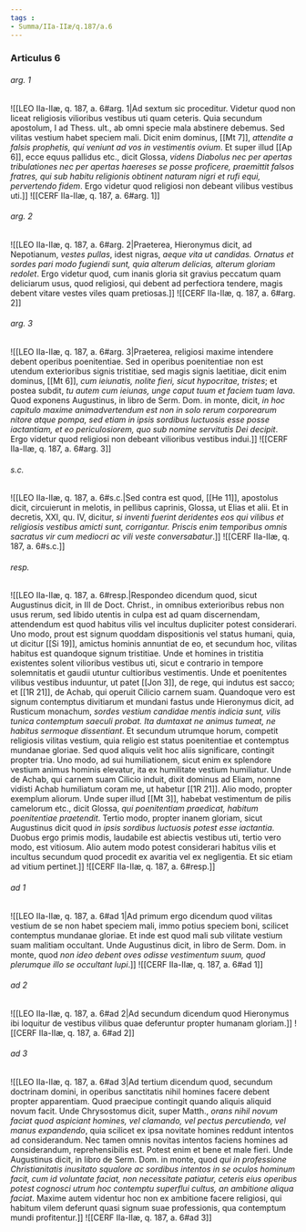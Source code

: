 ```yaml
---
tags : 
- Summa/IIa-IIæ/q.187/a.6
---
```


### Articulus 6

###### arg. 1
![[LEO IIa-IIæ, q. 187, a. 6#arg. 1|Ad sextum sic proceditur. Videtur quod non liceat religiosis vilioribus vestibus uti quam ceteris. Quia secundum apostolum, I ad Thess. ult., ab omni specie mala abstinere debemus. Sed vilitas vestium habet speciem mali. Dicit enim dominus, [[Mt 7]], *attendite a falsis prophetis, qui veniunt ad vos in vestimentis ovium*. Et super illud [[Ap 6]], ecce equus pallidus etc., dicit Glossa, *videns Diabolus nec per apertas tribulationes nec per apertas haereses se posse proficere, praemittit falsos fratres, qui sub habitu religionis obtinent naturam nigri et rufi equi, pervertendo fidem*. Ergo videtur quod religiosi non debeant vilibus vestibus uti.]]
![[CERF IIa-IIæ, q. 187, a. 6#arg. 1]]

###### arg. 2
![[LEO IIa-IIæ, q. 187, a. 6#arg. 2|Praeterea, Hieronymus dicit, ad Nepotianum, *vestes pullas*, idest nigras, *aeque vita ut candidas. Ornatus et sordes pari modo fugiendi sunt, quia alterum delicias, alterum gloriam redolet*. Ergo videtur quod, cum inanis gloria sit gravius peccatum quam deliciarum usus, quod religiosi, qui debent ad perfectiora tendere, magis debent vitare vestes viles quam pretiosas.]]
![[CERF IIa-IIæ, q. 187, a. 6#arg. 2]]

###### arg. 3
![[LEO IIa-IIæ, q. 187, a. 6#arg. 3|Praeterea, religiosi maxime intendere debent operibus poenitentiae. Sed in operibus poenitentiae non est utendum exterioribus signis tristitiae, sed magis signis laetitiae, dicit enim dominus, [[Mt 6]], *cum ieiunatis, nolite fieri, sicut hypocritae, tristes*; et postea subdit, *tu autem cum ieiunas, unge caput tuum et faciem tuam lava*. Quod exponens Augustinus, in libro de Serm. Dom. in monte, dicit, *in hoc capitulo maxime animadvertendum est non in solo rerum corporearum nitore atque pompa, sed etiam in ipsis sordibus luctuosis esse posse iactantiam, et eo periculosiorem, quo sub nomine servitutis Dei decipit*. Ergo videtur quod religiosi non debeant vilioribus vestibus indui.]]
![[CERF IIa-IIæ, q. 187, a. 6#arg. 3]]

###### s.c.
![[LEO IIa-IIæ, q. 187, a. 6#s.c.|Sed contra est quod, [[He 11]], apostolus dicit, circuierunt in melotis, in pellibus caprinis, Glossa, ut Elias et alii. Et in decretis, XXI, qu. IV, dicitur, *si inventi fuerint deridentes eos qui vilibus et religiosis vestibus amicti sunt, corrigantur. Priscis enim temporibus omnis sacratus vir cum mediocri ac vili veste conversabatur*.]]
![[CERF IIa-IIæ, q. 187, a. 6#s.c.]]

###### resp.
![[LEO IIa-IIæ, q. 187, a. 6#resp.|Respondeo dicendum quod, sicut Augustinus dicit, in III de Doct. Christ., in omnibus exterioribus rebus non usus rerum, sed libido utentis in culpa est ad quam discernendam, attendendum est quod habitus vilis vel incultus dupliciter potest considerari. Uno modo, prout est signum quoddam dispositionis vel status humani, quia, ut dicitur [[Si 19]], amictus hominis annuntiat de eo, et secundum hoc, vilitas habitus est quandoque signum tristitiae. Unde et homines in tristitia existentes solent vilioribus vestibus uti, sicut e contrario in tempore solemnitatis et gaudii utuntur cultioribus vestimentis. Unde et poenitentes vilibus vestibus induuntur, ut patet [[Jon 3]], de rege, qui indutus est sacco; et [[1R 21]], de Achab, qui operuit Cilicio carnem suam. Quandoque vero est signum contemptus divitiarum et mundani fastus unde Hieronymus dicit, ad Rusticum monachum, *sordes vestium candidae mentis indicia sunt, vilis tunica contemptum saeculi probat. Ita dumtaxat ne animus tumeat, ne habitus sermoque dissentiant*. Et secundum utrumque horum, competit religiosis vilitas vestium, quia religio est status poenitentiae et contemptus mundanae gloriae. Sed quod aliquis velit hoc aliis significare, contingit propter tria. Uno modo, ad sui humiliationem, sicut enim ex splendore vestium animus hominis elevatur, ita ex humilitate vestium humiliatur. Unde de Achab, qui carnem suam Cilicio induit, dixit dominus ad Eliam, nonne vidisti Achab humiliatum coram me, ut habetur [[1R 21]]. Alio modo, propter exemplum aliorum. Unde super illud [[Mt 3]], habebat vestimentum de pilis camelorum etc., dicit Glossa, *qui poenitentiam praedicat, habitum poenitentiae praetendit*. Tertio modo, propter inanem gloriam, sicut Augustinus dicit quod *in ipsis sordibus luctuosis potest esse iactantia*. Duobus ergo primis modis, laudabile est abiectis vestibus uti, tertio vero modo, est vitiosum. Alio autem modo potest considerari habitus vilis et incultus secundum quod procedit ex avaritia vel ex negligentia. Et sic etiam ad vitium pertinet.]]
![[CERF IIa-IIæ, q. 187, a. 6#resp.]]

###### ad 1
![[LEO IIa-IIæ, q. 187, a. 6#ad 1|Ad primum ergo dicendum quod vilitas vestium de se non habet speciem mali, immo potius speciem boni, scilicet contemptus mundanae gloriae. Et inde est quod mali sub vilitate vestium suam malitiam occultant. Unde Augustinus dicit, in libro de Serm. Dom. in monte, quod *non ideo debent oves odisse vestimentum suum, quod plerumque illo se occultant lupi*.]]
![[CERF IIa-IIæ, q. 187, a. 6#ad 1]]

###### ad 2
![[LEO IIa-IIæ, q. 187, a. 6#ad 2|Ad secundum dicendum quod Hieronymus ibi loquitur de vestibus vilibus quae deferuntur propter humanam gloriam.]]
![[CERF IIa-IIæ, q. 187, a. 6#ad 2]]

###### ad 3
![[LEO IIa-IIæ, q. 187, a. 6#ad 3|Ad tertium dicendum quod, secundum doctrinam domini, in operibus sanctitatis nihil homines facere debent propter apparentiam. Quod praecipue contingit quando aliquis aliquid novum facit. Unde Chrysostomus dicit, super Matth., *orans nihil novum faciat quod aspiciant homines, vel clamando, vel pectus percutiendo, vel manus expandendo*, quia scilicet ex ipsa novitate homines reddunt intentos ad considerandum. Nec tamen omnis novitas intentos faciens homines ad considerandum, reprehensibilis est. Potest enim et bene et male fieri. Unde Augustinus dicit, in libro de Serm. Dom. in monte, quod *qui in professione Christianitatis inusitato squalore ac sordibus intentos in se oculos hominum facit, cum id voluntate faciat, non necessitate patiatur, ceteris eius operibus potest cognosci utrum hoc contemptu superflui cultus, an ambitione aliqua faciat*. Maxime autem videntur hoc non ex ambitione facere religiosi, qui habitum vilem deferunt quasi signum suae professionis, qua contemptum mundi profitentur.]]
![[CERF IIa-IIæ, q. 187, a. 6#ad 3]]

